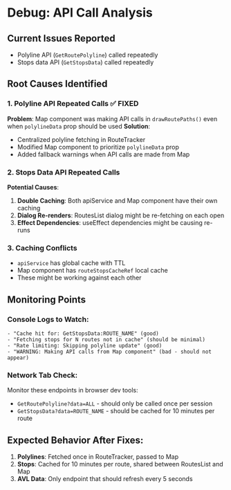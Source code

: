 # Debug: API Call Analysis

## Current Issues Reported
- Polyline API (`GetRoutePolyline`) called repeatedly 
- Stops data API (`GetStopsData`) called repeatedly

## Root Causes Identified

### 1. **Polyline API Repeated Calls** ✅ FIXED
**Problem**: Map component was making API calls in `drawRoutePaths()` even when `polylineData` prop should be used
**Solution**: 
- Centralized polyline fetching in RouteTracker 
- Modified Map component to prioritize `polylineData` prop
- Added fallback warnings when API calls are made from Map

### 2. **Stops Data API Repeated Calls** 
**Potential Causes**:
1. **Double Caching**: Both apiService and Map component have their own caching
2. **Dialog Re-renders**: RoutesList dialog might be re-fetching on each open
3. **Effect Dependencies**: useEffect dependencies might be causing re-runs

### 3. **Caching Conflicts**
- `apiService` has global cache with TTL
- Map component has `routeStopsCacheRef` local cache
- These might be working against each other

## Monitoring Points

### Console Logs to Watch:
```
- "Cache hit for: GetStopsData:ROUTE_NAME" (good)
- "Fetching stops for N routes not in cache" (should be minimal)
- "Rate limiting: Skipping polyline update" (good)
- "WARNING: Making API calls from Map component" (bad - should not appear)
```

### Network Tab Check:
Monitor these endpoints in browser dev tools:
- `GetRoutePolyline?data=ALL` - should only be called once per session
- `GetStopsData?data=ROUTE_NAME` - should be cached for 10 minutes per route

## Expected Behavior After Fixes:
1. **Polylines**: Fetched once in RouteTracker, passed to Map
2. **Stops**: Cached for 10 minutes per route, shared between RoutesList and Map
3. **AVL Data**: Only endpoint that should refresh every 5 seconds